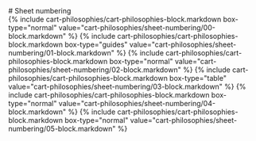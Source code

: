 <div data-role="collapsible" data-inset="false">
# Sheet numbering

<div class="cart-philosophies-wrapper">
{% include cart-philosophies/cart-philosophies-block.markdown box-type="normal" value="cart-philosophies/sheet-numbering/00-block.markdown" %}
{% include cart-philosophies/cart-philosophies-block.markdown box-type="guides" value="cart-philosophies/sheet-numbering/01-block.markdown" %}
{% include cart-philosophies/cart-philosophies-block.markdown box-type="normal" value="cart-philosophies/sheet-numbering/02-block.markdown" %}
{% include cart-philosophies/cart-philosophies-block.markdown box-type="table" value="cart-philosophies/sheet-numbering/03-block.markdown" %}
{% include cart-philosophies/cart-philosophies-block.markdown box-type="normal" value="cart-philosophies/sheet-numbering/04-block.markdown" %}
{% include cart-philosophies/cart-philosophies-block.markdown box-type="normal" value="cart-philosophies/sheet-numbering/05-block.markdown" %}
</div>

</div>